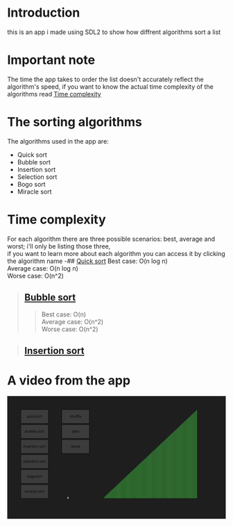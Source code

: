 # Introduction  
this is an app i made using SDL2 to show how diffrent algorithms sort a list

# Important note
The time the app takes to order the list doesn't accurately reflect the algorithm's speed, if you want to know the actual time complexity of the algorithms read [Time complexity](#Time-complexity)

# The sorting algorithms  
The algorithms used in the app are:  
* Quick sort
* Bubble sort  
* Insertion sort
* Selection sort
* Bogo sort
* Miracle sort

# Time complexity
For each algorithm there are three possible scenarios: best, average and worst; i'll only be listing those three,  
if you want to learn more about each algorithm you can access it by clicking the algorithm name 
-## [Quick sort](https://www.geeksforgeeks.org/time-and-space-complexity-analysis-of-quick-sort/)
Best case: O(n log n)  
Average case: O(n log n)  
Worse case: O(n^2)

>## [Bubble sort](https://www.geeksforgeeks.org/time-and-space-complexity-analysis-of-bubble-sort/)
>>Best case: O(n)  
Average case: O(n^2)  
Worse case: O(n^2)

>## [Insertion sort](https://www.geeksforgeeks.org/time-and-space-complexity-of-insertion-sort-algorithm/)


# A video from the app
![A video that shows how to app works](sort_visualizer.gif)
